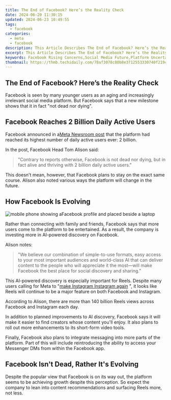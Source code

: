 ```yaml
---
title: The End of Facebook? Here’s the Reality Check
date: 2024-06-20 11:30:15
updated: 2024-06-23 10:49:55
tags:
  - facebook
categories:
  - meta
  - facebook
description: This Article Describes The End of Facebook? Here’s the Reality Check
excerpt: This Article Describes The End of Facebook? Here’s the Reality Check
keywords: Facebook Rising Concerns,Social Media Future,Platform Uncertainty,Digital Evolution,Tech Trend Shifts,User Privacy Focus,Networking Landscapes
thumbnail: https://thmb.techidaily.com/78af3078c80b8e3712553330740f219cdae8af451a75522402de746ab069fea1.jpg
---
```


## The End of Facebook? Here’s the Reality Check

 Facebook is seen by many younger users as an aging and increasingly irrelevant social media platform. But Facebook says that a new milestone shows that it in fact "not dead nor dying".

## Facebook Reaches 2 Billion Daily Active Users

 Facebook announced in a[Meta Newsroom post](https://about.fb.com/news/2023/03/facebook-today-and-tomorrow/) that the platform had reached its highest number of daily active users ever: 2 billion.

In the post, Facebook Head Tom Alison said:

> "Contrary to reports otherwise, Facebook is not dead nor dying, but in fact alive and thriving with 2 billion daily active users."

 This doesn't mean, however, that Facebook plans to stay on the exact same course. Alison also noted various ways the platform will change in the future.

## How Facebook Is Evolving

![mobile phone showing aFacebook profile and placed beside a laptop](https://static1.makeuseofimages.com/wordpress/wp-content/uploads/2023/02/1200x600-27.jpg)

 Rather than connecting with family and friends, Facebook says that more users come to the platform to be entertained. As a result, the company is investing more in AI-powered discovery on Facebook.

Alison notes:

> "We believe our combination of simple-to-use formats, easy access to your most important audiences and world-class AI that can deliver content to the people who will appreciate it the most—will make Facebook the best place for social discovery and sharing."

 This AI-powered discovery is especially important for Reels. Despite many users calling for Meta to "[make Instagram Instagram again](https://www.makeuseof.com/people-want-make-instagram-instagram-again/) ", it looks like Reels will continue to be a major feature on both Facebook and Instagram.

 According to Alison, there are more than 140 billion Reels views across Facebook and Instagram each day.

 In addition to planned improvements to AI discovery, Facebook says it will make it easier to find creators whose content you'll enjoy. It also plans to roll out more enhancements to its short-form video tools.

 Finally, Facebook also plans to integrate messaging into more parts of the platform. Part of this will include reintroducing the ability to access your Messenger DMs from within the Facebook app.

## Facebook Isn't Dead, Rather It's Evolving

 Despite the popular view that Facebook is on its way out, the platform seems to be achieving growth despite this perception. So expect the company to lean into content recommendations and surfacing Reels more, not less.


<ins class="adsbygoogle"
     style="display:block"
     data-ad-format="autorelaxed"
     data-ad-client="ca-pub-7571918770474297"
     data-ad-slot="1223367746"></ins>



<ins class="adsbygoogle"
     style="display:block"
     data-ad-client="ca-pub-7571918770474297"
     data-ad-slot="8358498916"
     data-ad-format="auto"
     data-full-width-responsive="true"></ins>
